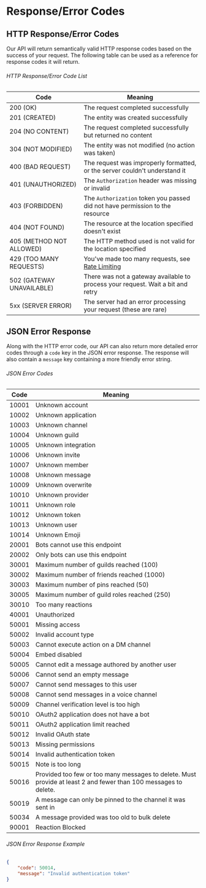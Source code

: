 # Response/Error Codes

## HTTP Response/Error Codes

Our API will return semantically valid HTTP response codes based on the success of your request. The following table can be used as a reference for response codes it will return.

###### HTTP Response/Error Code List

| Code | Meaning |
|------|---------|
| 200 (OK) | The request completed successfully |
| 201 (CREATED) | The entity was created successfully |
| 204 (NO CONTENT) | The request completed successfully but returned no content |
| 304 (NOT MODIFIED) | The entity was not modified (no action was taken) |
| 400 (BAD REQUEST) | The request was improperly formatted, or the server couldn't understand it |
| 401 (UNAUTHORIZED) | The `Authorization` header was missing or invalid |
| 403 (FORBIDDEN) | The `Authorization` token you passed did not have permission to the resource |
| 404 (NOT FOUND) | The resource at the location specified doesn't exist |
| 405 (METHOD NOT ALLOWED) | The HTTP method used is not valid for the location specified |
| 429 (TOO MANY REQUESTS) | You've made too many requests, see [Rate Limiting](#DOCS_REFERENCE/rate-limiting) |
| 502 (GATEWAY UNAVAILABLE) | There was not a gateway available to process your request. Wait a bit and retry |
| 5xx (SERVER ERROR) | The server had an error processing your request (these are rare) |

## JSON Error Response

Along with the HTTP error code, our API can also return more detailed error codes through a `code` key in the JSON error response. The response will also contain a `message` key containing a more friendly error string.

###### JSON Error Codes

| Code | Meaning |
|------|---------|
| 10001 | Unknown account |
| 10002 | Unknown application |
| 10003 | Unknown channel |
| 10004 | Unknown guild |
| 10005 | Unknown integration |
| 10006 | Unknown invite |
| 10007 | Unknown member |
| 10008 | Unknown message |
| 10009 | Unknown overwrite |
| 10010 | Unknown provider |
| 10011 | Unknown role |
| 10012 | Unknown token |
| 10013 | Unknown user |
| 10014 | Unknown Emoji |
| 20001 | Bots cannot use this endpoint |
| 20002 | Only bots can use this endpoint |
| 30001 | Maximum number of guilds reached (100) |
| 30002 | Maximum number of friends reached (1000) |
| 30003 | Maximum number of pins reached (50) |
| 30005 | Maximum number of guild roles reached (250) |
| 30010 | Too many reactions |
| 40001 | Unauthorized |
| 50001 | Missing access |
| 50002 | Invalid account type |
| 50003 | Cannot execute action on a DM channel |
| 50004 | Embed disabled |
| 50005 | Cannot edit a message authored by another user |
| 50006 | Cannot send an empty message |
| 50007 | Cannot send messages to this user |
| 50008 | Cannot send messages in a voice channel |
| 50009 | Channel verification level is too high |
| 50010 | OAuth2 application does not have a bot |
| 50011 | OAuth2 application limit reached |
| 50012 | Invalid OAuth state |
| 50013 | Missing permissions |
| 50014 | Invalid authentication token |
| 50015 | Note is too long |
| 50016 | Provided too few or too many messages to delete. Must provide at least 2 and fewer than 100 messages to delete. |
| 50019 | A message can only be pinned to the channel it was sent in |
| 50034 | A message provided was too old to bulk delete |
| 90001 | Reaction Blocked |

###### JSON Error Response Example

```json
{
    "code": 50014,
    "message": "Invalid authentication token"
}
```
